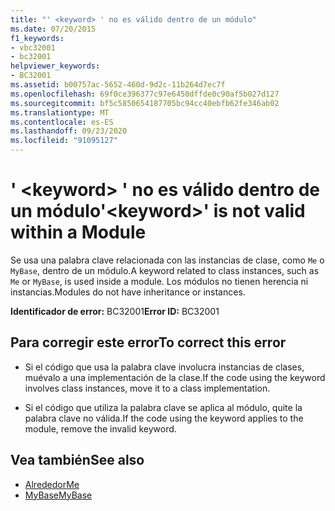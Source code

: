 ```yaml
---
title: "' <keyword> ' no es válido dentro de un módulo"
ms.date: 07/20/2015
f1_keywords:
- vbc32001
- bc32001
helpviewer_keywords:
- BC32001
ms.assetid: b00757ac-5652-460d-9d2c-11b264d7ec7f
ms.openlocfilehash: 69f0ce396377c97e6450dffde0c90af5b027d127
ms.sourcegitcommit: bf5c5850654187705bc94cc40ebfb62fe346ab02
ms.translationtype: MT
ms.contentlocale: es-ES
ms.lasthandoff: 09/23/2020
ms.locfileid: "91095127"
---
```

# <a name="keyword-is-not-valid-within-a-module"></a><span data-ttu-id="8f284-102">' \<keyword> ' no es válido dentro de un módulo</span><span class="sxs-lookup"><span data-stu-id="8f284-102">'\<keyword>' is not valid within a Module</span></span>

<span data-ttu-id="8f284-103">Se usa una palabra clave relacionada con las instancias de clase, como `Me` o `MyBase`, dentro de un módulo.</span><span class="sxs-lookup"><span data-stu-id="8f284-103">A keyword related to class instances, such as `Me` or `MyBase`, is used inside a module.</span></span> <span data-ttu-id="8f284-104">Los módulos no tienen herencia ni instancias.</span><span class="sxs-lookup"><span data-stu-id="8f284-104">Modules do not have inheritance or instances.</span></span>  
  
 <span data-ttu-id="8f284-105">**Identificador de error:** BC32001</span><span class="sxs-lookup"><span data-stu-id="8f284-105">**Error ID:** BC32001</span></span>  
  
## <a name="to-correct-this-error"></a><span data-ttu-id="8f284-106">Para corregir este error</span><span class="sxs-lookup"><span data-stu-id="8f284-106">To correct this error</span></span>  
  
- <span data-ttu-id="8f284-107">Si el código que usa la palabra clave involucra instancias de clases, muévalo a una implementación de la clase.</span><span class="sxs-lookup"><span data-stu-id="8f284-107">If the code using the keyword involves class instances, move it to a class implementation.</span></span>  
  
- <span data-ttu-id="8f284-108">Si el código que utiliza la palabra clave se aplica al módulo, quite la palabra clave no válida.</span><span class="sxs-lookup"><span data-stu-id="8f284-108">If the code using the keyword applies to the module, remove the invalid keyword.</span></span>  
  
## <a name="see-also"></a><span data-ttu-id="8f284-109">Vea también</span><span class="sxs-lookup"><span data-stu-id="8f284-109">See also</span></span>

- [<span data-ttu-id="8f284-110">Alrededor</span><span class="sxs-lookup"><span data-stu-id="8f284-110">Me</span></span>](../programming-guide/program-structure/me-my-mybase-and-myclass.md#me)
- [<span data-ttu-id="8f284-111">MyBase</span><span class="sxs-lookup"><span data-stu-id="8f284-111">MyBase</span></span>](../programming-guide/program-structure/me-my-mybase-and-myclass.md#mybase)
